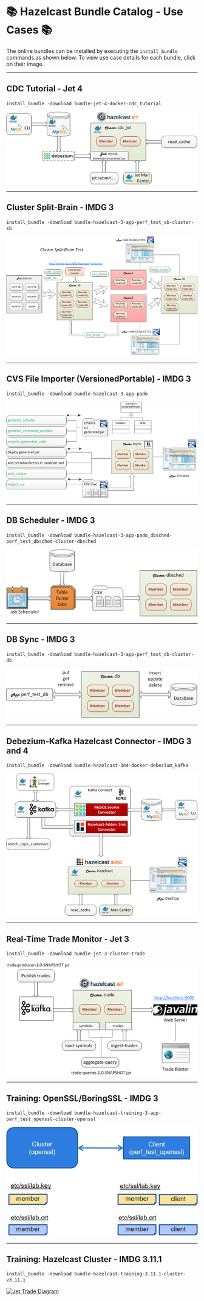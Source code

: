# :books: Hazelcast Bundle Catalog - Use Cases :books:

The online bundles can be installed by executing the `install_bundle` commands as shown below. To view use case details for each bundle, click on their image.

---

## CDC Tutorial - Jet 4

```console
install_bundle -download bundle-jet-4-docker-cdc_tutorial
```

[![CDC Tutorial Data Flow Diagram](hazelcast/images/jet-cdc-tutorial.png "Jet CDT Tutorial")](https://github.com/padogrid/bundle-jet-4-docker-cdc_tutorial)

---

## Cluster Split-Brain - IMDG 3

```console
install_bundle -download bundle-hazelcast-3-app-perf_test_sb-cluster-sb
```

[![Cluster Split-Brain Diagram](hazelcast/images/split-brain.png)](https://github.com/padogrid/bundle-hazelcast-3-app-perf_test_sb-cluster-sb)

---

## CVS File Importer (VersionedPortable) - IMDG 3

```console
install_bundle -download bundle-hazelcast-3-app-pado
```

[![Pado CVS Import Flow Diagram](hazelcast/images/app-pado-import.png)](https://github.com/padogrid/bundle-hazelcast-3-app-pado)

---

## DB Scheduler - IMDG 3

```console
install_bundle -download bundle-hazelcast-3-app-pado_dbsched-perf_test_dbsched-cluster-dbsched
```

[![DB Sched Diagram](hazelcast/images/db-sched.png)](https://github.com/padogrid/bundle-hazelcast-3-app-pado_dbsched-perf_test_dbsched-cluster-dbsched)

---

## DB Sync - IMDG 3

```console
install_bundle -download bundle-hazelcast-3-app-perf_test_db-cluster-db
```

[![DB Sync Diagram](hazelcast/images/db-sync.png)](https://github.com/padogrid/bundle-hazelcast-3-app-perf_test_db-cluster-db)

---

## Debezium-Kafka Hazelcast Connector - IMDG 3 and 4

```console
install_bundle -download bundle-hazelcast-3n4-docker-debezium_kafka
```

[![Debezium-Kafka Diagram](hazelcast/images/debezium-kafka.png)](https://github.com/padogrid/bundle-hazelcast-3n4-docker-debezium_kafka)

---

## Real-Time Trade Monitor - Jet 3

```console
install_bundle -download bundle-jet-3-cluster-trade
```

[![Jet Trade Diagram](hazelcast/images/jet-trade.png)](https://github.com/padogrid/bundle-jet-3-cluster-trade)

---

## Training: OpenSSL/BoringSSL - IMDG 3

```console
install_bundle -download bundle-hazelcast-training-3-app-perf_test_openssl-cluster-openssl
```

[![Jet Trade Diagram](https://github.com/padogrid/bundle-hazelcast-training-3-app-perf_test_openssl-cluster-openssl/raw/master/images/openssl-cluster.jpg)](https://github.com/padogrid/bundle-hazelcast-training-3-app-perf_test_openssl-cluster-openssl)

---

## Training: Hazelcast Cluster - IMDG 3.11.1

```console
install_bundle -download bundle-hazelcast-training-3.11.1-cluster-v3.11.1
```

[![Jet Trade Diagram](https://github.com/padogrid/bundle-hazelcast-training-3.11.1-cluster-v3.11.1/raw/master/images/rolling-upgrade.jpg)](https://github.com/padogrid/bundle-hazelcast-training-3.11.1-cluster-v3.11.1)





